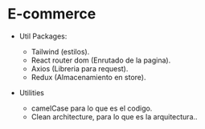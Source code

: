 # E-commerce

- Util Packages:
    * Tailwind (estilos).
    * React router dom (Enrutado de la pagina).
    * Axios (Libreria para request).
    * Redux (Almacenamiento en store).

- Utilities
  - camelCase para lo que es el codigo.
  - Clean architecture, para lo que es la arquitectura..
